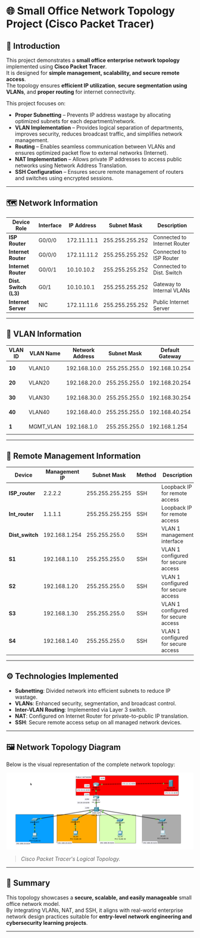 
# 🌐 Small Office Network Topology Project (Cisco Packet Tracer)

## 🧩 Introduction
This project demonstrates a **small office enterprise network topology** implemented using **Cisco Packet Tracer**.  
It is designed for **simple management, scalability, and secure remote access**.  
The topology ensures **efficient IP utilization**, **secure segmentation using VLANs**, and **proper routing** for internet connectivity.

This project focuses on:
- **Proper Subnetting** – Prevents IP address wastage by allocating optimized subnets for each department/network.  
- **VLAN Implementation** – Provides logical separation of departments, improves security, reduces broadcast traffic, and simplifies network management.  
- **Routing** – Enables seamless communication between VLANs and ensures optimized packet flow to external networks (Internet).  
- **NAT Implementation** – Allows private IP addresses to access public networks using Network Address Translation.  
- **SSH Configuration** – Ensures secure remote management of routers and switches using encrypted sessions.

---

## 🗺️ Network Information

| Device Role          | Interface | IP Address       | Subnet Mask        | Description                  |
|----------------------|-----------|------------------|--------------------|------------------------------|
| **ISP Router**       | G0/0/0      | 172.11.11.1      | 255.255.255.252    | Connected to Internet Router |
| **Internet Router**  | G0/0/0      | 172.11.11.2      | 255.255.255.252    | Connected to ISP Router      |
| **Internet Router**  | G0/0/1      | 10.10.10.2       | 255.255.255.252    | Connected to Dist. Switch    |
| **Dist. Switch (L3)**| G0/1   | 10.10.10.1       | 255.255.255.252    | Gateway to Internal VLANs    |
| **Internet Server**  | NIC       | 172.11.11.6      | 255.255.255.252    | Public Internet Server       |

---

## 🧱 VLAN Information

| VLAN ID | VLAN Name | Network Address  | Subnet Mask     | Default Gateway   | Connected Switch | Purpose / Department     |
|----------|------------|------------------|-----------------|------------------|------------------|--------------------------|
| **10**   | VLAN10     | 192.168.10.0     | 255.255.255.0   | 192.168.10.254     | S1               | Department A (Users)     |
| **20**   | VLAN20     | 192.168.20.0     | 255.255.255.0   | 192.168.20.254     | S2               | Department B (Accounts)  |
| **30**   | VLAN30     | 192.168.30.0     | 255.255.255.0   | 192.168.30.254     | S3               | Department C (HR)        |
| **40**   | VLAN40     | 192.168.40.0     | 255.255.255.0   | 192.168.40.254     | S4               | Department D (Admin)     |
| **1**    | MGMT_VLAN  | 192.168.1.0      | 255.255.255.0   | 192.168.1.254    | Dist. Switch     | Management Network       |

---

## 🔐 Remote Management Information

| Device         | Management IP     | Subnet Mask       | Method | Description                         |
|----------------|-------------------|-------------------|---------|-------------------------------------|
| **ISP_router** | 2.2.2.2 | 255.255.255.255             | SSH     | Loopback IP for remote access        |
| **Int_router** | 1.1.1.1           | 255.255.255.255   | SSH     | Loopback IP for remote access       |
| **Dist_switch**| 192.168.1.254     | 255.255.255.0     | SSH     | VLAN 1 management interface         |
| **S1** | 192.168.1.10 | 255.255.255.0             | SSH     | VLAN 1 configured for secure access        |
| **S2** | 192.168.1.20 | 255.255.255.0             | SSH     | VLAN 1 configured for secure access        |
| **S3** | 192.168.1.30 | 255.255.255.0             | SSH     | VLAN 1 configured for secure access        |
| **S4** | 192.168.1.40 | 255.255.255.0             | SSH     | VLAN 1 configured for secure access        |

---

## ⚙️ Technologies Implemented

- **Subnetting**: Divided network into efficient subnets to reduce IP wastage.  
- **VLANs**: Enhanced security, segmentation, and broadcast control.  
- **Inter-VLAN Routing**: Implemented via Layer 3 switch.  
- **NAT**: Configured on Internet Router for private-to-public IP translation.  
- **SSH**: Secure remote access setup on all managed network devices.  

---

## 🖼️ Network Topology Diagram

Below is the visual representation of the complete network topology:

![Network Topology](./topology.png)

> *Cisco Packet Tracer's Logical Topology.*

---

## 📘 Summary
This topology showcases a **secure, scalable, and easily manageable** small office network model.  
By integrating VLANs, NAT, and SSH, it aligns with real-world enterprise network design practices suitable for **entry-level network engineering and cybersecurity learning projects**.

---
